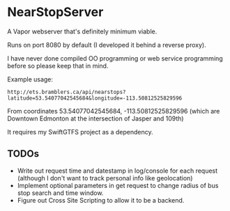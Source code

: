 # NearStopServer

A Vapor webserver that's definitely minimum viable.

Runs on port 8080 by default (I developed it behind a reverse proxy).

I have never done compiled OO programming or web service programming before so please keep that in mind.

Example usage:

`http://ets.bramblers.ca/api/nearstops?latitude=53.54077042545684&longitude=-113.50812525829596`

From coordinates 53.54077042545684, -113.50812525829596 (which are Downtown Edmonton at the intersection of Jasper and 109th)

It requires my SwiftGTFS project as a dependency.

## TODOs
- Write out request time and datestamp in log/console for each request (although I don't want to track personal info like geolocation)
- Implement optional parameters in get request to change radius of bus stop search and time window.
- Figure out Cross Site Scripting to allow it to be a backend.
